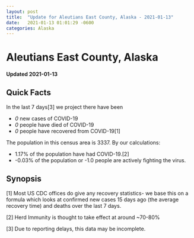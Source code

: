 ```yaml
---
layout: post
title:  "Update for Aleutians East County, Alaska - 2021-01-13"
date:   2021-01-13 01:01:29 -0600
categories: Alaska
---
```


# Aleutians East County, Alaska
#### Updated 2021-01-13

## Quick Facts

In the last 7 days[3] we project there have been
- *0* new cases of COVID-19
- *0* people have died of COVID-19
- *0* people have recovered from COVID-19[1]

The population in this census area is 3337. By our calculations:
- 1.17% of the population have had COVID-19.[2]
- -0.03% of the population or -1.0 people are actively fighting the virus.

## Synopsis




[1] Most US CDC offices do give any recovery statistics- we base this on a formula which looks at confirmed new cases
15 days ago (the average recovery time) and deaths over the last 7 days.

[2] Herd Immunity is thought to take effect at around ~70-80%

[3] Due to reporting delays, this data may be incomplete.
 
    